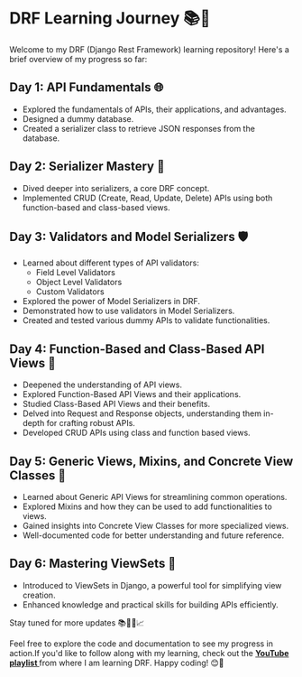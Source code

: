 # DRF Learning Journey 📚🚀

Welcome to my DRF (Django Rest Framework) learning repository! Here's a brief overview of my progress so far:

## Day 1: API Fundamentals 🌐

- Explored the fundamentals of APIs, their applications, and advantages.
- Designed a dummy database.
- Created a serializer class to retrieve JSON responses from the database.

## Day 2: Serializer Mastery 📝

- Dived deeper into serializers, a core DRF concept.
- Implemented CRUD (Create, Read, Update, Delete) APIs using both function-based and class-based views.

## Day 3: Validators and Model Serializers 🛡️

- Learned about different types of API validators:
  - Field Level Validators
  - Object Level Validators
  - Custom Validators
- Explored the power of Model Serializers in DRF.
- Demonstrated how to use validators in Model Serializers.
- Created and tested various dummy APIs to validate functionalities.

## Day 4: Function-Based and Class-Based API Views 📄
- Deepened the understanding of API views.
- Explored Function-Based API Views and their applications.
- Studied Class-Based API Views and their benefits.
- Delved into Request and Response objects, understanding them in-depth for crafting robust APIs.
- Developed CRUD APIs using class and function based views.

## Day 5: Generic Views, Mixins, and Concrete View Classes 🔄

- Learned about Generic API Views for streamlining common operations.
- Explored Mixins and how they can be used to add functionalities to views.
- Gained insights into Concrete View Classes for more specialized views.
- Well-documented code for better understanding and future reference.

## Day 6: Mastering ViewSets 🌟

- Introduced to ViewSets in Django, a powerful tool for simplifying view creation.
- Enhanced knowledge and practical skills for building APIs efficiently.

Stay tuned for more updates 📚👩‍💻📈

Feel free to explore the code and documentation to see my progress in action.If you'd like to follow along with my learning, check out the <a href = "https://www.youtube.com/playlist?list=PLbGui_ZYuhijTKyrlu-0g5GcP9nUp_HlN"> <b>YouTube playlist </b>  </a> from where I am learning DRF. Happy coding! 😊🚀

